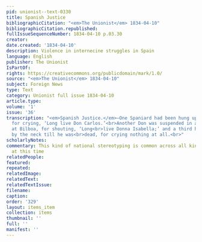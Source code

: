 ```yaml
---
pid: unionist--text-0330
title: Spanish Justice
bibliographicCitation: "<em>The Unionist</em> 1834-04-10"
bibliographicCitation.republished: 
fullIssueSequenceNumber: 1834-04-10 p.03.30
creator: 
date.created: '1834-04-10'
description: Violence in internecine struggles in Spain
language: English
publisher: The Unionist
IsPartOf: 
rights: https://creativecommons.org/publicdomain/mark/1.0/
source: "<em>The Unionist</em> 1834-04-10"
subject: Foreign News
type: Text
category: Unionist full issue 1834-04-10
article.type: 
volume: '1'
issue: '36'
transcription: "<em>Spanish Justice.</em>—One Spaniard had been hung up at Madrid
  for crying, ‘Long live Don Carlos.’<br>Another Don was suspended in a similar manner
  at Bilboa, for shouting, ‘Long<br>live Donna Isabella;’ and a third has been stretched
  by the neck till he was<br>dead, for crying nothing at all.<br>"
scholarlyNotes: 
commentary: This kind of national stereotyping is common across all kinds of periodicals
  at this time
relatedPeople: 
featured: 
repeated: 
relatedImage: 
relatedText: 
relatedTextIssue: 
filename: 
caption: 
order: '329'
layout: items_item
collection: items
thumbnail: ''
full: ''
manifest: ''
---
```

